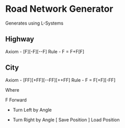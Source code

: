 # Road Network Generator
 
Generates using L-Systems


## Highway
Axiom - [F][-F][--F]
Rule - F = F+F[F]


## City
Axiom - [FF][+FF][--FF][++FF]
Rule - F = F[+F][-FF]



Where 

F Forward
- Turn Left by Angle
+ Turn Right by Angle
[ Save Position
] Load Position